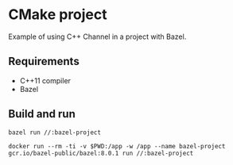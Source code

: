 # CMake project

Example of using C++ Channel in a project with Bazel. 

## Requirements
* C++11 compiler
* Bazel

## Build and run

```shell script
bazel run //:bazel-project

docker run --rm -ti -v $PWD:/app -w /app --name bazel-project gcr.io/bazel-public/bazel:8.0.1 run //:bazel-project
```

